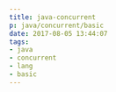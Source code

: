 ```yaml
---
title: java-concurrent
p: java/concurrent/basic
date: 2017-08-05 13:44:07
tags:
- java
- concurrent
- lang
- basic
---
```

